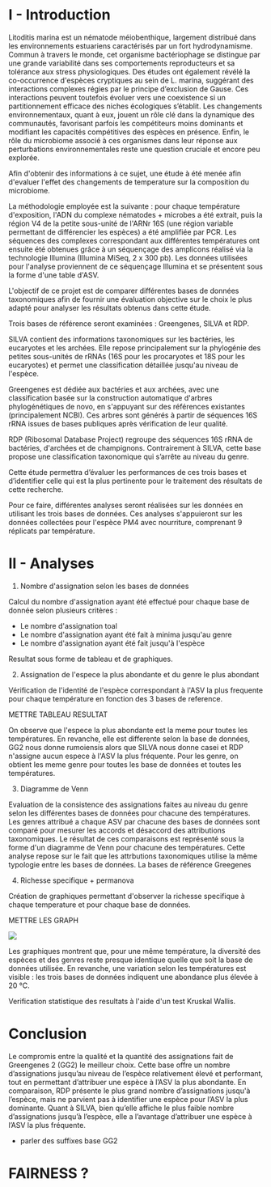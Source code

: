 # I - Introduction

Litoditis marina est un nématode méiobenthique, largement distribué dans les environnements estuariens caractérisés par un fort hydrodynamisme. Commun à travers le monde, cet organisme bactériophage se distingue par une grande variabilité dans ses comportements reproducteurs et sa tolérance aux stress physiologiques. Des études ont également révélé la co-occurrence d'espèces cryptiques au sein de L. marina, suggérant des interactions complexes régies par le principe d’exclusion de Gause. Ces interactions peuvent toutefois évoluer vers une coexistence si un partitionnement efficace des niches écologiques s’établit. Les changements environnementaux, quant à eux, jouent un rôle clé dans la dynamique des communautés, favorisant parfois les compétiteurs moins dominants et modifiant les capacités compétitives des espèces en présence. Enfin, le rôle du microbiome associé à ces organismes dans leur réponse aux perturbations environnementales reste une question cruciale et encore peu explorée.

Afin d'obtenir des informations à ce sujet, une étude à été menée afin d'evaluer l'effet des changements de temperature sur la composition du microbiome.

La méthodologie employée est la suivante : pour chaque température d'exposition, l'ADN du complexe nématodes + microbes a été extrait, puis la région V4 de la petite sous-unité de l'ARNr 16S (une région variable permettant de différencier les espèces) a été amplifiée par PCR. Les séquences des complexes correspondant aux différentes températures ont ensuite été obtenues grâce à un séquençage des amplicons réalisé via la technologie Illumina (Illumina MiSeq, 2 x 300 pb). Les données utilisées pour l'analyse proviennent de ce séquençage Illumina et se présentent sous la forme d'une table d'ASV.

L'objectif de ce projet est de comparer différentes bases de données taxonomiques afin de fournir une évaluation objective sur le choix le plus adapté pour analyser les résultats obtenus dans cette étude.

Trois bases de référence seront examinées : Greengenes, SILVA et RDP.

SILVA contient des informations taxonomiques sur les bactéries, les eucaryotes et les archées. Elle repose principalement sur la phylogénie des petites sous-unités de rRNAs (16S pour les procaryotes et 18S pour les eucaryotes) et permet une classification détaillée jusqu'au niveau de l'espèce.

Greengenes est dédiée aux bactéries et aux archées, avec une classification basée sur la construction automatique d'arbres phylogénétiques de novo, en s'appuyant sur des références existantes (principalement NCBI). Ces arbres sont générés à partir de séquences 16S rRNA issues de bases publiques après vérification de leur qualité.

RDP (Ribosomal Database Project) regroupe des séquences 16S rRNA de bactéries, d'archées et de champignons. Contrairement à SILVA, cette base propose une classification taxonomique qui s’arrête au niveau du genre.

Cette étude permettra d’évaluer les performances de ces trois bases et d’identifier celle qui est la plus pertinente pour le traitement des résultats de cette recherche.


Pour ce faire, différentes analyses seront réalisées sur les données en utilisant les trois bases de données. Ces analyses s'appuieront sur les données collectées pour l'espèce PM4 avec nourriture, comprenant 9 réplicats par température.

# II  - Analyses 

1) Nombre d'assignation selon les bases de données

Calcul du nombre d'assignation ayant été effectué pour chaque base de donnée selon plusieurs critères : 

- Le nombre d'assignation toal 
- Le nombre d'assignation ayant été fait à minima jusqu'au genre 
- Le nombre d'assignation ayant été fait jusqu'à l'espèce 

Resultat sous forme de tableau et de graphiques. 

2) Assignation de l'espece la plus abondante et du genre le plus abondant

Vérification de l'identité de l'espèce correspondant à l'ASV la plus frequente pour chaque température en fonction des 3 bases de reference.

METTRE TABLEAU RESULTAT 

On observe que l'espece la plus abondante est la meme pour toutes les températures. En revanche, elle est differente selon la base de données, GG2 nous donne rumoiensis alors que SILVA nous donne casei et RDP n'assigne aucun espece à l'ASV la plus fréquente.
Pour les genre, on obtient les meme genre pour toutes les base de données et toutes les températures.


3) Diagramme de Venn 

Evaluation de la consistence des assignations faites au niveau du genre selon les différentes bases de données pour chacune des températures.
Les genres attribué a chaque ASV par chacune des bases de données sont comparé pour mesurer les accords et désaccord des attributions taxonomiques. Le résultat de ces comparaisons est représenté sous la forme d'un diagramme de Venn pour chacune des températures. Cette analyse repose sur le fait que les attrbutions taxonomiques utilise la même typologie entre les bases de données. La bases de référence Greegenes

4) Richesse specifique + permanova 

Création de graphiques permettant d'observer la richesse specifique à chaque temperature et pour chaque base de données. 

METTRE LES GRAPH 

![](data/output/figures/sp_plot_15.png)

Les graphiques montrent que, pour une même température, la diversité des espèces et des genres reste presque identique quelle que soit la base de données utilisée.
En revanche, une variation selon les températures est visible : les trois bases de données indiquent une abondance plus élevée à 20 °C.

Verification statistique des resultats à l'aide d'un test Kruskal Wallis.



# Conclusion

Le compromis entre la qualité et la quantité des assignations fait de Greengenes 2 (GG2) le meilleur choix. Cette base offre un nombre d’assignations jusqu’au niveau de l’espèce relativement élevé et performant, tout en permettant d’attribuer une espèce à l’ASV la plus abondante. En comparaison, RDP présente le plus grand nombre d’assignations jusqu'à l’espèce, mais ne parvient pas à identifier une espèce pour l’ASV la plus dominante. Quant à SILVA, bien qu’elle affiche le plus faible nombre d’assignations jusqu’à l’espèce, elle a l’avantage d’attribuer une espèce à l’ASV la plus fréquente.

- parler des suffixes base GG2

# FAIRNESS ?

